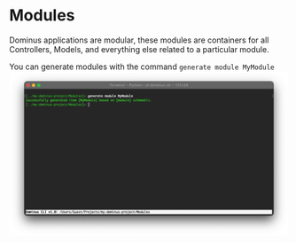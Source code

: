 # Modules

Dominus applications are modular, these modules are containers for all Controllers, Models, and everything else related to a particular module.

You can generate modules with the command `generate module MyModule`
![Dominus CLI](../img/cli-generate-module-1.png "Dominus CLI")